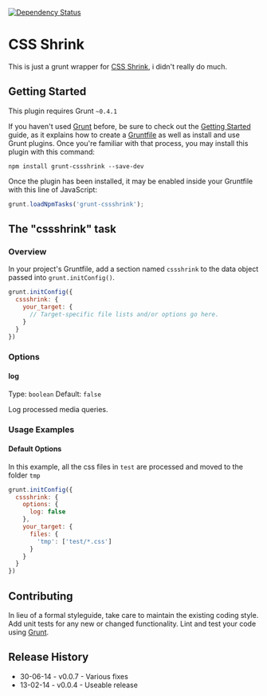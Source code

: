 [![Dependency Status](https://david-dm.org/JohnCashmore/grunt-cssshrink.svg)](https://david-dm.org/JohnCashmore/grunt-cssshrink)
# CSS Shrink

This is just a grunt wrapper for [CSS Shrink](https://github.com/stoyan/cssshrink), i didn't really do much.



## Getting Started
This plugin requires Grunt `~0.4.1`

If you haven't used [Grunt](http://gruntjs.com/) before, be sure to check out the [Getting Started](http://gruntjs.com/getting-started) guide, as it explains how to create a [Gruntfile](http://gruntjs.com/sample-gruntfile) as well as install and use Grunt plugins. Once you're familiar with that process, you may install this plugin with this command:

```shell
npm install grunt-cssshrink --save-dev
```

Once the plugin has been installed, it may be enabled inside your Gruntfile with this line of JavaScript:

```js
grunt.loadNpmTasks('grunt-cssshrink');
```

## The "cssshrink" task

### Overview
In your project's Gruntfile, add a section named `cssshrink` to the data object passed into `grunt.initConfig()`.

```js
grunt.initConfig({
  cssshrink: {
    your_target: {
      // Target-specific file lists and/or options go here.
    }
  }
})
```

### Options

#### log

Type: `boolean`
Default: `false`

Log processed media queries.

### Usage Examples

#### Default Options
In this example, all the css files in `test` are processed and moved to the folder `tmp`

```js
grunt.initConfig({
  cssshrink: {
    options: {
      log: false
    },
    your_target: {
      files: {
        'tmp': ['test/*.css']
      }
    }
  }
})
```

## Contributing
In lieu of a formal styleguide, take care to maintain the existing coding style. Add unit tests for any new or changed functionality. Lint and test your code using [Grunt](http://gruntjs.com/).

## Release History
* 30-06-14 - v0.0.7 - Various fixes
* 13-02-14 - v0.0.4 - Useable release